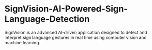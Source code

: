 # SignVision-AI-Powered-Sign-Language-Detection
SignVision is an advanced AI-driven application designed to detect and interpret sign language gestures in real time using computer vision and machine learning.
